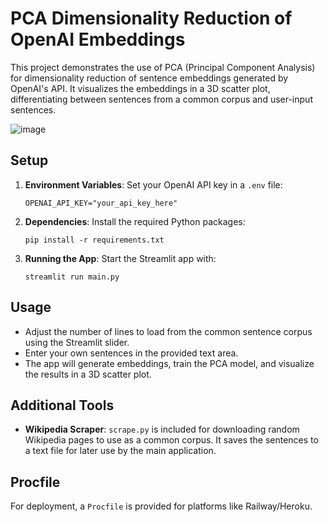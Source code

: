 # PCA Dimensionality Reduction of OpenAI Embeddings

This project demonstrates the use of PCA (Principal Component Analysis) for dimensionality reduction of sentence embeddings generated by OpenAI's API. It visualizes the embeddings in a 3D scatter plot, differentiating between sentences from a common corpus and user-input sentences.

![image](https://github.com/ricklamers/embedding-explorer/assets/1309307/d21da00f-6e11-4130-809a-e9a4112cdc4f)

## Setup

1. **Environment Variables**: Set your OpenAI API key in a `.env` file:
   ```
   OPENAI_API_KEY="your_api_key_here"
   ```
2. **Dependencies**: Install the required Python packages:
   ```
   pip install -r requirements.txt
   ```
3. **Running the App**: Start the Streamlit app with:
   ```
   streamlit run main.py
   ```

## Usage

- Adjust the number of lines to load from the common sentence corpus using the Streamlit slider.
- Enter your own sentences in the provided text area.
- The app will generate embeddings, train the PCA model, and visualize the results in a 3D scatter plot.

## Additional Tools

- **Wikipedia Scraper**: `scrape.py` is included for downloading random Wikipedia pages to use as a common corpus. It saves the sentences to a text file for later use by the main application.

## Procfile

For deployment, a `Procfile` is provided for platforms like Railway/Heroku.
